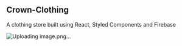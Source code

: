 ## Crown-Clothing

A clothing store built using React, Styled Components and Firebase

![Uploading image.png…]()
